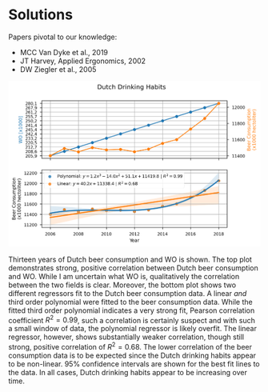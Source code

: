 # Solutions

Papers pivotal to our knowledge:

* MCC Van Dyke et al., 2019
* JT Harvey, Applied Ergonomics, 2002
* DW Ziegler et al., 2005

![](correlation.PNG)

Thirteen years of Dutch beer consumption and WO is shown. The top plot demonstrates strong, positive correlation between Dutch beer consumption and WO. While I am uncertain what WO is, qualitatively the correlation between the two fields is clear. Moreover, the bottom plot shows two different regressors fit to the Dutch beer consumption data. A linear *and* third order polynomial were fitted to the beer consumption data. While the fitted third order polynomial indicates a very strong fit, Pearson correlation coefficient $R^{2}=0.99$, such a correlation is certainly suspect and with such a small window of data, the polynomial regressor is likely overfit. The linear regressor, however, shows substantially weaker correlation, though still strong, positive correlation of $R^{2}=0.68$. The lower correlation of the beer consumption data is to be expected since the Dutch drinking habits appear to be non-linear. 95% confidence intervals are shown for the best fit lines to the data. In all cases, Dutch drinking habits appear to be increasing over time.

